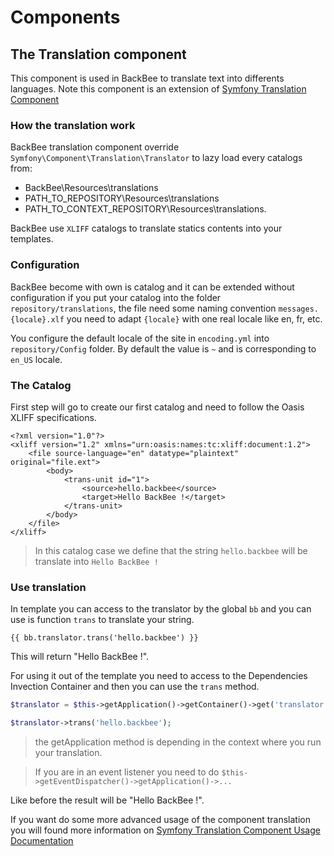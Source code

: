 # Components

## The Translation component

This component is used in BackBee to translate text into differents languages. Note this component is an extension of [Symfony Translation Component](http://symfony.com/doc/current/components/translation/index.html)


### How the translation work

BackBee translation component override `Symfony\Component\Translation\Translator` to lazy load every catalogs from:
- BackBee\Resources\translations
- PATH_TO_REPOSITORY\Resources\translations
- PATH_TO_CONTEXT_REPOSITORY\Resources\translations.

 BackBee use `XLIFF` catalogs to translate statics contents into your templates.

### Configuration

BackBee become with own is catalog and it can be extended without configuration if you put your catalog into the folder `repository/translations`, the file need some naming convention `messages.{locale}.xlf` you need to adapt `{locale}` with one real locale like en, fr, etc.

You configure the default locale of the site in `encoding.yml` into `repository/Config` folder. By default the value is `~` and is corresponding to `en_US` locale.

### The Catalog

First step will go to create our first catalog and need to follow the Oasis XLIFF specifications.

```xliff
<?xml version="1.0"?>
<xliff version="1.2" xmlns="urn:oasis:names:tc:xliff:document:1.2">
    <file source-language="en" datatype="plaintext" original="file.ext">
        <body>
            <trans-unit id="1">
                <source>hello.backbee</source>
                <target>Hello BackBee !</target>
            </trans-unit>
        </body>
    </file>
</xliff>
```

> In this  catalog case we define that the string `hello.backbee` will be translate into `Hello BackBee !`

### Use translation

In template you can access to the translator by the global `bb` and you can use is function `trans` to translate your string.

```twig
{{ bb.translator.trans('hello.backbee') }}
```

This will return "Hello BackBee !".

For using it out of the template you need to access to the Dependencies Invection Container and then you can use the `trans` method.

```php
$translator = $this->getApplication()->getContainer()->get('translator');

$translator->trans('hello.backbee');
```

> the getApplication method is depending in the context where you run your translation.

> If you are in an event listener you need to  do `$this->getEventDispatcher()->getApplication()->...`

Like before the result will be "Hello BackBee !".

If you want do some more advanced usage of the component translation you will found more information on [Symfony Translation Component Usage Documentation](http://symfony.com/doc/current/components/translation/usage.html)